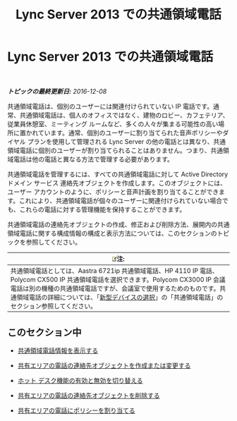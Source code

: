 ﻿---
title: Lync Server 2013 での共通領域電話
TOCTitle: Lync Server 2013 での共通領域電話
ms:assetid: d63bb3de-154e-4347-9251-9fa94e7d593a
ms:mtpsurl: https://technet.microsoft.com/ja-jp/library/JJ994076(v=OCS.15)
ms:contentKeyID: 52056714
ms.date: 12/10/2016
mtps_version: v=OCS.15
ms.translationtype: HT
---

# Lync Server 2013 での共通領域電話

 

_**トピックの最終更新日:** 2016-12-08_

共通領域電話は、個別のユーザーには関連付けられていない IP 電話です。通常、共通領域電話は、個人のオフィスではなく、建物のロビー、カフェテリア、従業員休憩室、ミーティング ルームなど、多くの人々が集まる可能性の高い場所に置かれています。通常、個別のユーザーに割り当てられた音声ポリシーやダイヤル プランを使用して管理される Lync Server の他の電話とは異なり、共通領域電話に個別のユーザーが割り当てられることはありません。つまり、共通領域電話は他の電話と異なる方法で管理する必要があります。

共通領域電話を管理するには、すべての共通領域電話に対して Active Directory ドメイン サービス 連絡先オブジェクトを作成します。このオブジェクトには、ユーザー アカウントのように、ポリシーと音声計画を割り当てることができます。これにより、共通領域電話が個々のユーザーに関連付けられていない場合でも、これらの電話に対する管理機能を保持することができます。

共通領域電話の連絡先オブジェクトの作成、修正および削除方法、展開内の共通領域電話に関する構成情報の構成と表示方法については、このセクションのトピックを参照してください。

<table>
<thead>
<tr class="header">
<th><img src="images/Gg412781.note(OCS.15).gif" title="note" alt="note" />注:</th>
</tr>
</thead>
<tbody>
<tr class="odd">
<td>共通領域電話としては、Aastra 6721ip 共通領域電話、HP 4110 IP 電話、Polycom CX500 IP 共通領域電話を選択できます。Polycom CX3000 IP 会議電話は別の機種の共通領域電話ですが、会議室で使用するためのものです。共通領域電話の詳細については、「<a href="http://technet.microsoft.com/ja-jp/library/gg398958(v=ocs.14).aspx">新型デバイスの選択</a>」の「共通領域電話」のセクション参照してください。</td>
</tr>
</tbody>
</table>


## このセクション中

  - [共通領域電話情報を表示する](lync-server-2013-view-common-area-phone-information.md)

  - [共有エリアの電話の連絡先オブジェクトを作成または変更する](lync-server-2013-create-or-modify-a-common-area-phone-contact-object.md)

  - [ホット デスク機能の有効と無効を切り替える](lync-server-2013-enable-or-disable-hot-desking.md)

  - [共有エリアの電話の連絡先オブジェクトを削除する](lync-server-2013-delete-a-common-area-phone-contact-object.md)

  - [共有エリアの電話にポリシーを割り当てる](lync-server-2013-assign-policies-to-a-common-area-phone.md)


